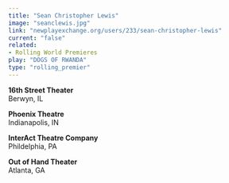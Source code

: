 ```yaml
---
title: "Sean Christopher Lewis"
image: "seanclewis.jpg"
link: "newplayexchange.org/users/233/sean-christopher-lewis"
current: "false"
related:
- Rolling World Premieres
play: "DOGS OF RWANDA"
type: "rolling_premier"
---
```


**16th Street Theater**\
Berwyn, IL

**Phoenix Theatre**\
Indianapolis, IN

**InterAct Theatre Company**\
Phildelphia, PA

**Out of Hand Theater**\
Atlanta, GA
